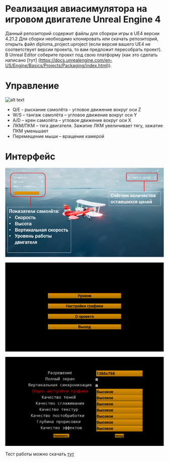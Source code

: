# Реализация авиасимулятора на игровом двигателе Unreal Engine 4 

Данный репозиторий содержит файлы для сборкри игры в UE4 версии 4.21.2 Для сборки необходимо клонировать или скачать репозиторий, открыть файл diploma_project.uproject (если версия вашего UE4 не соответствует версии проекта, то вам предложит пересобрать проект). В Unreal Editor соберите проект под свою платформу (как это сделать написано [тут] (https://docs.unrealengine.com/en-US/Engine/Basics/Projects/Packaging/index.html)).  

# Управление  

![alt text](/pics/ontrol.png "Схема управления")
* Q/E - рыскание самолёта - угловое движение вокруг оси Z  
* W/S – тангаж самолёта – угловое движение вокруг оси Y  
* A/D – крен самолёта – угловое движение вокруг оси X  
* ЛКМ/ПКМ – тяга двигателя. Зажатие ЛКМ увеличивает тягу, зажатие ПКМ уменьшает  
* Перемещение мыши – вращение камерой  

# Интерфейс  
![alt text](/pics/UI.png "Интерфейс пользователя")  

![alt text](/pics/menu.png "Главное меню")  

![alt text](/pics/settings.png "Меню настроек графики")  

Тест работы можно скачать [тут](https://www.dropbox.com/s/cu47vyxm169a23e/Diploma.pdf?dl=0)

